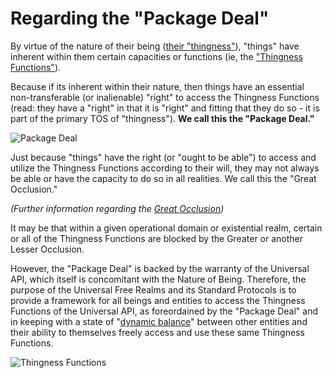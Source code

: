 # Regarding the "Package Deal"

By virtue of the nature of their being ([their "thingness"](https://github.com/EarlyClues/UniversalFreeRealmsStandardProtocols/blob/master/ThingnessOfThings.md)), "things" have inherent within them certain capacities or functions (ie, the ["Thingness Functions"](https://github.com/EarlyClues/UniversalFreeRealmsStandardProtocols/blob/master/ThingnessFunctions.md)). 

Because if its inherent within their nature, then things have an essential non-transferable (or inalienable) "right" to access the Thingness Functions (read: they have a "right" in that it is "right" and fitting that they do so - it is part of the primary TOS of "thingness"). **We call this the "Package Deal."**

![Package Deal](https://i.imgur.com/vsrLj9I.jpg)

Just because "things" have the right (or "ought to be able") to access and utilize the Thingness Functions according to their will, they may not always be able or have the capacity to do so in all realities. We call this the "Great Occlusion." 

*(Further information regarding the [Great Occlusion](https://www.youtube.com/watch?v=zvlzCIbnVuc))*

It may be that within a given operational domain or existential realm, certain or all of the Thingness Functions are blocked by the Greater or another Lesser Occlusion.

However, the "Package Deal" is backed by the warranty of the Universal API, which itself is concomitant with the Nature of Being. Therefore, the purpose of the Universal Free Realms and its Standard Protocols is to provide a framework for all beings and entities to access the Thingness Functions of the Universal API, as foreordained by the "Package Deal" and in keeping with a state of "[dynamic balance](https://github.com/EarlyClues/UniversalFreeRealmsStandardProtocols/blob/master/Declaration_Of_Entity_Rights.md)" between other entities and their ability to themselves freely access and use these same Thingness Functions.

![Thingness Functions](https://pbs.twimg.com/media/Bxn9B9XCQAArGHj.png)
